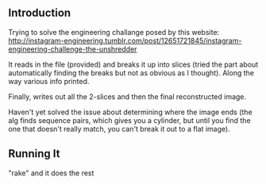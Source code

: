 ## Introduction

Trying to solve the engineering challange posed by this website:
http://instagram-engineering.tumblr.com/post/12651721845/instagram-engineering-challenge-the-unshredder

It reads in the file (provided) and breaks it up into slices (tried the part about automatically finding the breaks but not as obvious as I thought).
Along the way various info printed.

Finally, writes out all the 2-slices and then the final reconstructed image.

Haven't yet solved the issue about determining where the image ends (the alg finds sequence pairs, which gives you a cylinder, but until you find the one that doesn't really match, you can't break it out to a flat image).

## Running It

"rake" and it does the rest
